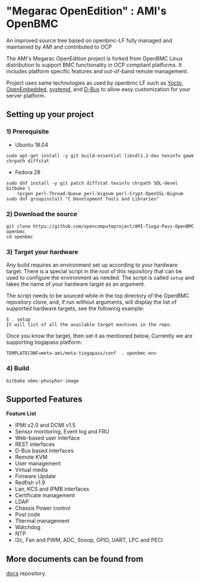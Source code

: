 # "Megarac OpenEdition" : AMI's OpenBMC
An improved source tree based on openbmc-LF fully managed and maintained by AMI and contributed to OCP

The AMI's Megarac OpenEdition project is forked from OpenBMC Linux distribution to support BMC functionality in OCP compliant platforms. 
It includes platform specific features and out-of-band remote management.

Project uses same technologies as used by openbmc LF
such as [Yocto](https://www.yoctoproject.org/),
[OpenEmbedded](https://www.openembedded.org/wiki/Main_Page),
[systemd](https://www.freedesktop.org/wiki/Software/systemd/), and
[D-Bus](https://www.freedesktop.org/wiki/Software/dbus/) to allow easy
customization for your server platform.


## Setting up your project

### 1) Prerequisite
- Ubuntu 18.04

```
sudo apt-get install -y git build-essential libsdl1.2-dev texinfo gawk chrpath diffstat
```

- Fedora 28

```
sudo dnf install -y git patch diffstat texinfo chrpath SDL-devel bitbake \
    rpcgen perl-Thread-Queue perl-bignum perl-Crypt-OpenSSL-Bignum
sudo dnf groupinstall "C Development Tools and Libraries"
```
### 2) Download the source
```
git clone https://github.com/opencomputeproject/AMI-Tioga-Pass-OpenBMC openbmc
cd openbmc
```

### 3) Target your hardware
Any build requires an environment set up according to your hardware target.
There is a special script in the root of this repository that can be used
to configure the environment as needed. The script is called `setup` and
takes the name of your hardware target as an argument.

The script needs to be sourced while in the top directory of the OpenBMC
repository clone, and, if run without arguments, will display the list
of supported hardware targets, see the following example:

```
$ . setup
It will list of all the available target machines in the repo.

```

Once you know the target, then set it as mentioned below, Currently we are supporting tiogapass platform:

```
TEMPLATECONF=meta-ami/meta-tiogapass/conf  . openbmc-env

```

### 4) Build

```
bitbake obmc-phosphor-image
```

## Supported Features

**Feature List**
* IPMI v2.0 and DCMI v1.5
* Sensor monitoring, Event log and FRU
* Web-based user interface
* REST interfaces
* D-Bus based interfaces
* Remote KVM
* User management
* Virtual media
* Fimware Update
* Redfish v1.9
* Lan, KCS and IPMB interfaces
* Certificate management
* LDAP
* Chassis Power control
* Post code
* Thermal management
* Watchdog
* NTP
* I2c, Fan and PWM, ADC, Snoop, GPIO, UART, LPC and PECI

## More documents can be found from

[docs](https://github.com/opencomputeproject/AMI-Tioga-Pass-OpenBMC/tree/master/docs) repository.
